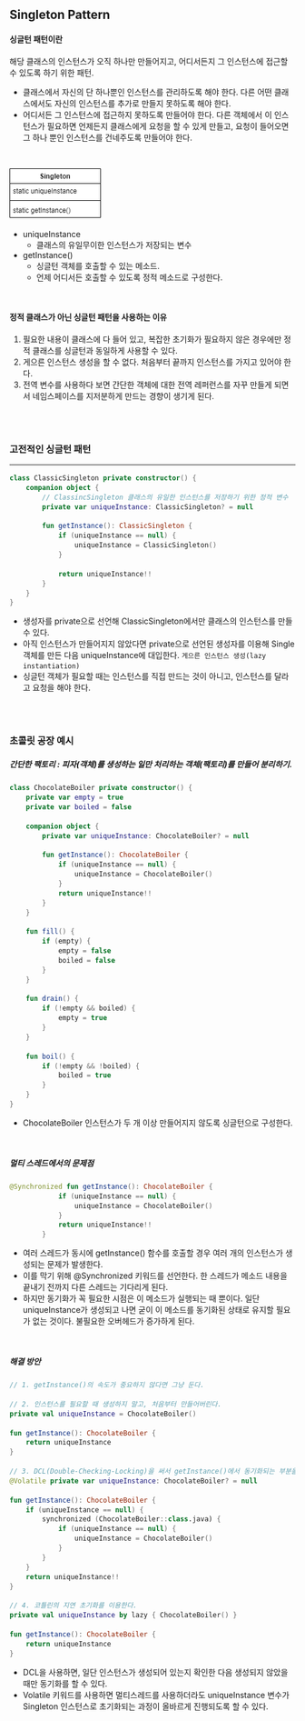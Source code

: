 ## Singleton Pattern

#### 싱글턴 패턴이란

해당 클래스의 인스턴스가 오직 하나만 만들어지고, 어디서든지 그 인스턴스에 접근할 수 있도록 하기 위한 패턴.
- 클래스에서 자신의 단 하나뿐인 인스턴스를 관리하도록 해야 한다. 다른 어떤 클래스에서도 자신의 인스턴스를 추가로 만들지 못하도록 해야 한다.
- 어디서든 그 인스턴스에 접근하지 못하도록 만들어야 한다. 다른 객체에서 이 인스턴스가 필요하면 언제든지 클래스에게 요청을 할 수 있게 만들고, 요청이 들어오면 그 하나 뿐인 인스턴스를 건네주도록 만들어야 한다.

<br />

![Singleton](README.assets/Singleton.png)

- uniqueInstance
  - 클래스의 유일무이한 인스턴스가 저장되는 변수
- getInstance()
  - 싱글턴 객체를 호출할 수 있는 메소드.
  - 언제 어디서든 호출할 수 있도록 정적 메소드로 구성한다.

<br />

#### 정적 클래스가 아닌 싱글턴 패턴을 사용하는 이유

1. 필요한 내용이 클래스에 다 들어 있고, 복잡한 초기화가 필요하지 않은 경우에만 정적 클래스를 싱글턴과 동일하게 사용할 수 있다.
2. 게으른 인스턴스 생성을 할 수 없다. 처음부터 끝까지 인스턴스를 가지고 있어야 한다.
3. 전역 변수를 사용하다 보면 간단한 객체에 대한 전역 레퍼런스를 자꾸 만들게 되면서 네임스페이스를 지저분하게 만드는 경향이 생기게 된다.

<br />

<br />

### 고전적인 싱글턴 패턴

---
```kotlin
class ClassicSingleton private constructor() {
    companion object {
        // ClassincSingleton 클래스의 유일한 인스턴스를 저장하기 위한 정적 변수
        private var uniqueInstance: ClassicSingleton? = null

        fun getInstance(): ClassicSingleton {
            if (uniqueInstance == null) {
                uniqueInstance = ClassicSingleton()
            }
            
            return uniqueInstance!!
        }
    }
}
```

- 생성자를 private으로 선언해 ClassicSingleton에서만 클래스의 인스턴스를 만들 수 있다.
- 아직 인스턴스가 만들어지지 않았다면 private으로 선언된 생성자를 이용해 Single 객체를 만든 다음 uniqueInstance에 대입한다. `게으른 인스턴스 생성(lazy instantiation) `
- 싱글턴 객체가 필요할 때는 인스턴스를 직접 만드는 것이 아니고, 인스턴스를 달라고 요청을 해야 한다.

<br />

<br />

### 초콜릿 공장 예시

##### 간단한 팩토리 : 피자(객체)를 생성하는 일만 처리하는 객체(팩토리)를 만들어 분리하기.

```kotlin
class ChocolateBoiler private constructor() {
    private var empty = true
    private var boiled = false

    companion object {
        private var uniqueInstance: ChocolateBoiler? = null

        fun getInstance(): ChocolateBoiler {
            if (uniqueInstance == null) {
                uniqueInstance = ChocolateBoiler()
            }
            return uniqueInstance!!
        }
    }

    fun fill() {
        if (empty) {
            empty = false
            boiled = false
        }
    }

    fun drain() {
        if (!empty && boiled) {
            empty = true
        }
    }

    fun boil() {
        if (!empty && !boiled) {
            boiled = true
        }
    }
}
```

- ChocolateBoiler 인스턴스가 두 개 이상 만들어지지 않도록 싱글턴으로 구성한다.

<br />

##### 멀티 스레드에서의 문제점

```kotlin
@Synchronized fun getInstance(): ChocolateBoiler {
            if (uniqueInstance == null) {
                uniqueInstance = ChocolateBoiler()
            }
            return uniqueInstance!!
        }
```

- 여러 스레드가 동시에 getInstance() 함수를 호출할 경우 여러 개의 인스턴스가 생성되는 문제가 발생한다.
- 이를 막기 위해 @Synchronized 키워드를 선언한다. 한 스레드가 메소드 내용을 끝내기 전까지 다른 스레드는 기다리게 된다.
- 하지만 동기화가 꼭 필요한 시점은 이 메소드가 실행되는 때 뿐이다. 일단 uniqueInstance가 생성되고 나면 굳이 이 메소드를 동기화된 상태로 유지할 필요가 없는 것이다. 불필요한 오버헤드가 증가하게 된다.

<br />

##### 해결 방안

```kotlin
// 1. getInstance()의 속도가 중요하지 않다면 그냥 둔다.

// 2. 인스턴스를 필요할 때 생성하지 말고, 처음부터 만들어버린다.
private val uniqueInstance = ChocolateBoiler()

fun getInstance(): ChocolateBoiler {
    return uniqueInstance
}

// 3. DCL(Double-Checking-Locking)을 써서 getInstance()에서 동기화되는 부분을 줄인다.
@Volatile private var uniqueInstance: ChocolateBoiler? = null

fun getInstance(): ChocolateBoiler {
    if (uniqueInstance == null) {
        synchronized (ChocolateBoiler::class.java) {
            if (uniqueInstance == null) {
                uniqueInstance = ChocolateBoiler()
            }
        }
    }
    return uniqueInstance!!
}

// 4. 코틀린의 지연 초기화를 이용한다.
private val uniqueInstance by lazy { ChocolateBoiler() }

fun getInstance(): ChocolateBoiler {
    return uniqueInstance
}
```

- DCL을 사용하면, 일단 인스턴스가 생성되어 있는지 확인한 다음 생성되지 않았을 때만 동기화를 할 수 있다.
- Volatile 키워드를 사용하면 멀티스레드를 사용하더라도 uniqueInstance 변수가 Singleton 인스턴스로 초기화되는 과정이 올바르게 진행되도록 할 수 있다.
